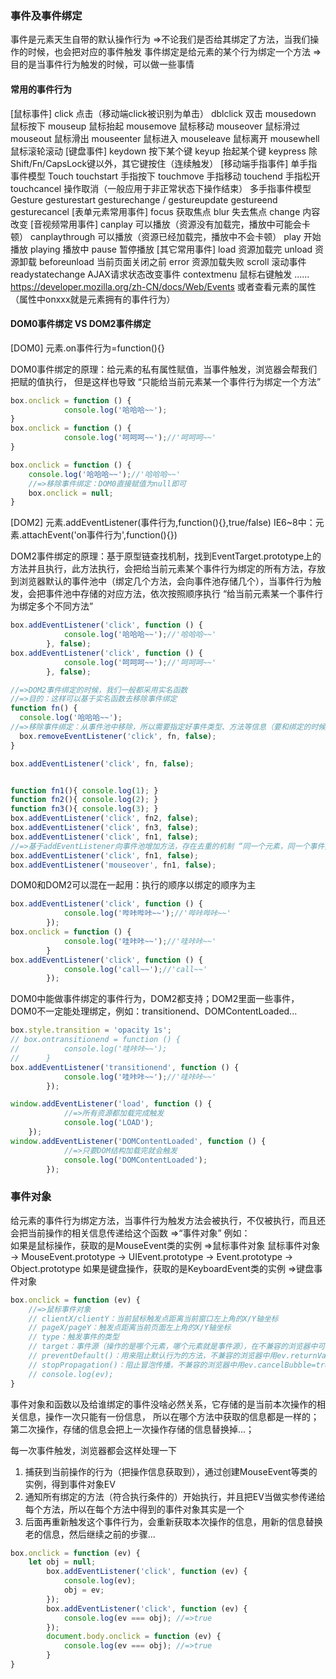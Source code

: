 ### 事件及事件绑定
事件是元素天生自带的默认操作行为
  =>不论我们是否给其绑定了方法，当我们操作的时候，也会把对应的事件触发 
事件绑定是给元素的某个行为绑定一个方法
  =>目的是当事件行为触发的时候，可以做一些事情

#### 常用的事件行为
  [鼠标事件]
    click 点击（移动端click被识别为单击）
    dblclick 双击
    mousedown 鼠标按下
    mouseup  鼠标抬起
    mousemove 鼠标移动
    mouseover 鼠标滑过
    mouseout  鼠标滑出
    mouseenter 鼠标进入
    mouseleave 鼠标离开
    mousewhell 鼠标滚轮滚动
  [键盘事件]
    keydown 按下某个键
    keyup 抬起某个键
    keypress 除Shift/Fn/CapsLock键以外，其它键按住（连续触发）
  [移动端手指事件]
    单手指事件模型 Touch
       touchstart 手指按下
       touchmove 手指移动
       touchend  手指松开
       touchcancel 操作取消（一般应用于非正常状态下操作结束）
    多手指事件模型 Gesture
       gesturestart
       gesturechange / gestureupdate
       gestureend
       gesturecancel
  [表单元素常用事件]
    focus 获取焦点
    blur 失去焦点
    change 内容改变
  [音视频常用事件]
    canplay  可以播放（资源没有加载完，播放中可能会卡顿）
    canplaythrough 可以播放（资源已经加载完，播放中不会卡顿）
    play 开始播放
    playing 播放中
    pause 暂停播放
  [其它常用事件]
    load 资源加载完
    unload 资源卸载
    beforeunload 当前页面关闭之前
    error 资源加载失败
    scroll 滚动事件
    readystatechange AJAX请求状态改变事件
    contextmenu 鼠标右键触发
    ......
https://developer.mozilla.org/zh-CN/docs/Web/Events
或者查看元素的属性（属性中onxxx就是元素拥有的事件行为）

#### DOM0事件绑定 VS DOM2事件绑定
[DOM0]
  元素.on事件行为=function(){}

DOM0事件绑定的原理：给元素的私有属性赋值，当事件触发，浏览器会帮我们把赋的值执行，
但是这样也导致 “只能给当前元素某一个事件行为绑定一个方法”
```javaScript
box.onclick = function () {
			console.log('哈哈哈~~');
}
box.onclick = function () {
			console.log('呵呵呵~~');//'呵呵呵~~'
} 

box.onclick = function () {
	console.log('哈哈哈~~');//'哈哈哈~~'
	//=>移除事件绑定：DOM0直接赋值为null即可
	box.onclick = null;
} 
```
[DOM2]
  元素.addEventListener(事件行为,function(){},true/false)
  IE6~8中：元素.attachEvent('on事件行为',function(){})

DOM2事件绑定的原理：基于原型链查找机制，找到EventTarget.prototype上的方法并且执行，此方法执行，会把给当前元素某个事件行为绑定的所有方法，存放到浏览器默认的事件池中（绑定几个方法，会向事件池存储几个），当事件行为触发，会把事件池中存储的对应方法，依次按照顺序执行 “给当前元素某一个事件行为绑定多个不同方法” 
```javaScript
box.addEventListener('click', function () {
			console.log('哈哈哈~~');//'哈哈哈~~'
		}, false);
box.addEventListener('click', function () {
			console.log('呵呵呵~~');//'呵呵呵~~'
		}, false); 

//=>DOM2事件绑定的时候，我们一般都采用实名函数
//=>目的：这样可以基于实名函数去移除事件绑定
function fn() {
  console.log('哈哈哈~~');
//=>移除事件绑定：从事件池中移除，所以需要指定好事件类型、方法等信息（要和绑定的时候一样才可以移除）
  box.removeEventListener('click', fn, false);
}

box.addEventListener('click', fn, false); 


function fn1(){ console.log(1); }
function fn2(){ console.log(2); }
function fn3(){ console.log(3); }
box.addEventListener('click', fn2, false); 
box.addEventListener('click', fn3, false); 
box.addEventListener('click', fn1, false); 
//=>基于addEventListener向事件池增加方法，存在去重的机制 “同一个元素，同一个事件类型，在事件池中存储一遍这个方法，不能重复存储”
box.addEventListener('click', fn1, false); 
box.addEventListener('mouseover', fn1, false);  
```

DOM0和DOM2可以混在一起用：执行的顺序以绑定的顺序为主 
```javaScript
box.addEventListener('click', function () {
			console.log('哔咔哔咔~~');//'哔咔哔咔~~'
		});
box.onclick = function () {
			console.log('哇咔咔~~');//'哇咔咔~~'
		}
box.addEventListener('click', function () {
			console.log('call~~');//'call~~'
		}); 
```
DOM0中能做事件绑定的事件行为，DOM2都支持；DOM2里面一些事件，DOM0不一定能处理绑定，例如：transitionend、DOMContentLoaded... 
```javaScript
box.style.transition = 'opacity 1s';
// box.ontransitionend = function () {
// 			console.log('哇咔咔~~');
// 		} 
box.addEventListener('transitionend', function () {
			console.log('哇咔咔~~');//'哇咔咔~~'
		}); 

window.addEventListener('load', function () {
			//=>所有资源都加载完成触发
			console.log('LOAD');
    });
window.addEventListener('DOMContentLoaded', function () {
			//=>只要DOM结构加载完就会触发
			console.log('DOMContentLoaded');
		}); 
```

### 事件对象
给元素的事件行为绑定方法，当事件行为触发方法会被执行，不仅被执行，而且还会把当前操作的相关信息传递给这个函数 =>“事件对象”
例如：  
如果是鼠标操作，获取的是MouseEvent类的实例 =>鼠标事件对象
鼠标事件对象 -> MouseEvent.prototype -> UIEvent.prototype -> Event.prototype -> Object.prototype
如果是键盘操作，获取的是KeyboardEvent类的实例 =>键盘事件对象
```javaScript
box.onclick = function (ev) {
	//=>鼠标事件对象
	// clientX/clientY：当前鼠标触发点距离当前窗口左上角的X/Y轴坐标
	// pageX/pageY：触发点距离当前页面左上角的X/Y轴坐标
	// type：触发事件的类型
	// target：事件源（操作的是哪个元素，哪个元素就是事件源），在不兼容的浏览器中可以使用srcElement获取，也的是事件源
	// preventDefault()：用来阻止默认行为的方法，不兼容的浏览器中用ev.returnValue=false也可以阻止默认行为
	// stopPropagation()：阻止冒泡传播，不兼容的浏览器中用ev.cancelBubble=true也可以阻止默认行为
	// console.log(ev);
} 
```
事件对象和函数以及给谁绑定的事件没啥必然关系，它存储的是当前本次操作的相关信息，操作一次只能有一份信息，
所以在哪个方法中获取的信息都是一样的；第二次操作，存储的信息会把上一次操作存储的信息替换掉...；

每一次事件触发，浏览器都会这样处理一下
  1. 捕获到当前操作的行为（把操作信息获取到），通过创建MouseEvent等类的实例，得到事件对象EV
  2. 通知所有绑定的方法（符合执行条件的）开始执行，并且把EV当做实参传递给每个方法，所以在每个方法中得到的事件对象其实是一个
  3. 后面再重新触发这个事件行为，会重新获取本次操作的信息，用新的信息替换老的信息，然后继续之前的步骤...
```javaScript
box.onclick = function (ev) {
    let obj = null;
		box.addEventListener('click', function (ev) {
			console.log(ev);
			obj = ev;
		});
		box.addEventListener('click', function (ev) {
			console.log(ev === obj); //=>true
		});
		document.body.onclick = function (ev) {
			console.log(ev === obj); //=>true
		} 
} 
```

